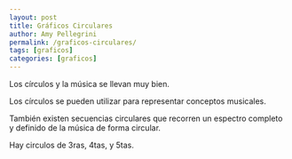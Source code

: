 ```yaml
---
layout: post
title: Gráficos Circulares
author: Amy Pellegrini
permalink: /graficos-circulares/
tags: [graficos]
categories: [graficos]
---
```


Los círculos y la música se llevan muy bien.

Los círculos se pueden utilizar para representar conceptos musicales.

También existen secuencias circulares que recorren un espectro completo y definido de la música de forma circular.

Hay circulos de 3ras, 4tas, y 5tas.
